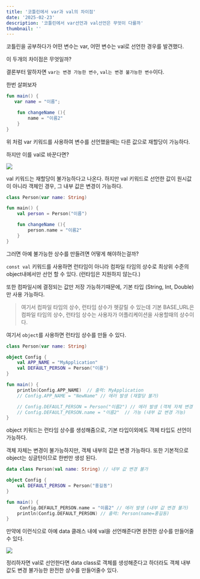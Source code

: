 ```yaml
---
title: '코틀린에서 var과 val의 차이점'
date: '2025-02-23'
description: '코틀린에서 var선언과 val선언은 무엇이 다를까'
thumbnail: ''
---
```


코틀린을 공부하다가 어떤 변수는 var, 어떤 변수는 val로 선언한 경우를 발견했다.

이 두개의 차이점은 무엇일까?

결론부터 말하자면 `var는 변경 가능한 변수`, `val는 변경 불가능한 변수`이다.

한번 살펴보자

```kotlin
fun main() {
   var name = "이름";

    fun changeName (){
        name = "이름2"
    }
}

```

위 처럼 var 키워드를 사용하여 변수를 선언했을때는 다른 값으로 재할당이 가능하다.

하지만 이를 val로 바꾼다면?

![](https://velog.velcdn.com/images/brgndy/post/33e8cad6-7998-455f-ad07-03872ae8ae94/image.png)

val 키워드는 재할당이 불가능하다고 나온다.
하지만 val 키워드로 선언한 값이 원시값이 아니라 객체인 경우, 그 내부 값은 변경이 가능하다.

```kotlin
class Person(var name: String)

fun main() {
    val person = Person("이름")

    fun changeName (){
        person.name = "이름2"
    }
}

```

그러면 아예 불가능한 상수를 만들려면 어떻게 해야하는걸까?

`const val` 키워드를 사용하면 런타임이 아니라 컴파일 타임의 상수로 최상위 수준의 object내에서만 선언 할 수 있다. (런타임은 지원하지 않는다.)

또한 컴파일시에 결정되는 값만 저장 가능하기때문에, 기본 타입 (String, Int, Double)만 사용 가능하다.

> 여기서 컴파일 타임의 상수, 런타임 상수가 헷갈릴 수 있는데 기본 BASE_URL은 컴파일 타임의 상수, 런타임 상수는 사용자가 어플리케이션을 사용할때의 상수이다.

여기서 `object`를 사용하면 런타임 상수를 만들 수 있다.

```kotlin
class Person(var name: String)

object Config {
    val APP_NAME = "MyApplication"
    val DEFAULT_PERSON = Person("이름")
}

fun main() {
    println(Config.APP_NAME)  // 출력: MyApplication
    // Config.APP_NAME = "NewName" // 에러 발생 (재할당 불가)

    // Config.DEFAULT_PERSON = Person("이름2") // 에러 발생 (객체 자체 변경 불가)
    // Config.DEFAULT_PERSON.name = "이름2"  // 가능 (내부 값 변경 가능)
}

```

object 키워드는 런타임 상수를 생성해줌으로, 기본 타입이외에도 객체 타입도 선언이 가능하다.

객체 자체는 변경이 불가능하지만, 객체 내부의 값은 변경 가능하다.
또한 기본적으로 object는 싱글턴이므로 한번만 생성 된다.

```kotlin
data class Person(val name: String) // 내부 값 변경 불가

object Config {
    val DEFAULT_PERSON = Person("홍길동")
}

fun main() {
     Config.DEFAULT_PERSON.name = "이름2" // 에러 발생 (내부 값 변경 불가)
    println(Config.DEFAULT_PERSON) // 출력: Person(name=홍길동)
}

```

만약에 이런식으로 아예 data 클래스 내에 val을 선언해준다면 완전한 상수를 만들어줄 수 있다.

![](https://velog.velcdn.com/images/brgndy/post/c0feb67b-6997-4777-9a8a-3862095ae9d4/image.png)

정리하자면 val로 선언한다면 data class로 객체를 생성해준다고 하더라도 객체 내부 값도 변경 불가능한 완전한 상수를 만들어줄수 있다.
